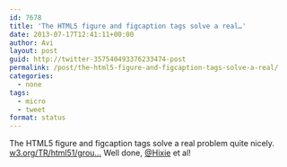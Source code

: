 ```yaml
---
id: 7678
title: 'The HTML5 figure and figcaption tags solve a real…'
date: 2013-07-17T12:41:11+00:00
author: Avi
layout: post
guid: http://twitter-357540493376233474-post
permalink: /post/the-html5-figure-and-figcaption-tags-solve-a-real/
categories:
  - none
tags:
  - micro
  - tweet
format: status
---
```

The HTML5 figure and figcaption tags solve a real problem quite nicely. [w3.org/TR/html51/grou…](http://www.w3.org/TR/html51/grouping-content.html#the-figure-element) Well done, [@Hixie](http://twitter.com/Hixie) et al!